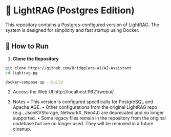 # 🚀 LightRAG (Postgres Edition)

This repository contains a Postgres-configured version of LightRAG. The system is designed for simplicity and fast startup using Docker.

## 🔧 How to Run

1. **Clone the Repository**

```bash
git clone https://github.com/BridgeCare-ai/AI-Assistant
cd lightrag-pg

docker-compose up --build
```

2. Access the Web UI
http://localhost:9621/webui/


3. Notes
	•	This version is configured specifically for PostgreSQL and Apache AGE.
	•	Other configurations from the original LightRAG repo (e.g., JsonKVStorage, NetworkX, Neo4J) are deprecated and no longer supported.
	•	Some legacy files remain in the repository from the original codebase but are no longer used. They will be removed in a future cleanup.
